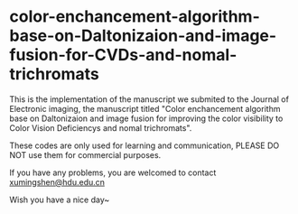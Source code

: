# color-enchancement-algorithm-base-on-Daltonizaion-and-image-fusion-for-CVDs-and-nomal-trichromats
This is the implementation of the manuscript we submited to the Journal of Electronic imaging, the manuscript titled "Color enchancement algorithm base on Daltonizaion and image fusion for improving the color visibility to Color Vision Deficiencys and nomal trichromats".

These codes are only used for learning and communication, PLEASE DO NOT use them for commercial purposes.

If you have any problems, you are welcomed to contact xumingshen@hdu.edu.cn

Wish you have a nice day~
